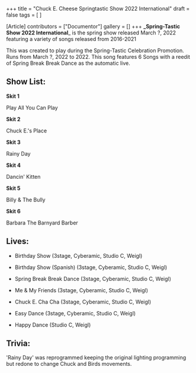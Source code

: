 +++
title = "Chuck E. Cheese Springtastic Show 2022 International"
draft = false
tags = [ ]

[Article]
contributors = ["Documentor"]
gallery = []
+++
**_Spring-Tastic Show 2022 International**_ is the spring show released March ?, 2022 featuring a variety of songs released from 2016-2021

This was created to play during the Spring-Tastic Celebration Promotion. Runs from March ?, 2022 to 2022. This song features 6 Songs with a reedit of Spring Break Break Dance as the automatic live.

## Show List: ##
**Skit 1** 

Play All You Can Play 

**Skit 2** 

Chuck E.'s Place 

**Skit 3** 

Rainy Day 

**Skit 4** 

Dancin' Kitten 

**Skit 5**

Billy & The Bully 

**Skit 6** 

Barbara The Barnyard Barber

## Lives: ##

* Birthday Show (3stage, Cyberamic, Studio C, Weigl)
* Birthday Show (Spanish) (3stage, Cyberamic, Studio C, Weigl)

* Spring Break Break Dance (3stage, Cyberamic, Studio C, Weigl)
* Me & My Friends (3stage, Cyberamic, Studio C, Weigl)
* Chuck E. Cha Cha (3stage, Cyberamic, Studio C, Weigl)
* Easy Dance (3stage, Cyberamic, Studio C, Weigl)
* Happy Dance (Studio C, Weigl)

## Trivia: ##
'Rainy Day' was reprogrammed keeping the original lighting programming but redone to change Chuck and Birds movements.